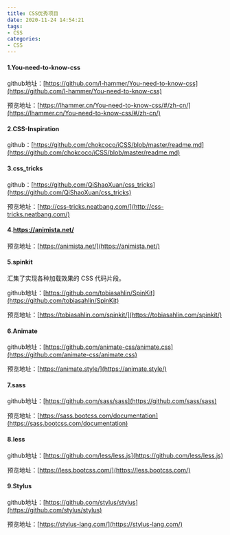```yaml
---
title: CSS优秀项目
date: 2020-11-24 14:54:21
tags:
- CSS
categories:
- CSS
---
```

#### 1.You-need-to-know-css

github地址：[https://github.com/l-hammer/You-need-to-know-css](https://github.com/l-hammer/You-need-to-know-css)
<!--more-->
预览地址：[https://lhammer.cn/You-need-to-know-css/#/zh-cn/](https://lhammer.cn/You-need-to-know-css/#/zh-cn/)

#### 2.CSS-Inspiration

github：[https://github.com/chokcoco/iCSS/blob/master/readme.md](https://github.com/chokcoco/iCSS/blob/master/readme.md)

#### 3.css_tricks

github：[https://github.com/QiShaoXuan/css_tricks](https://github.com/QiShaoXuan/css_tricks)

预览地址：[http://css-tricks.neatbang.com/](http://css-tricks.neatbang.com/)

#### 4.https://animista.net/

预览地址：[https://animista.net/](https://animista.net/)

#### 5.spinkit

汇集了实现各种加载效果的 CSS 代码片段。

github地址：[https://github.com/tobiasahlin/SpinKit](https://github.com/tobiasahlin/SpinKit)

预览地址：[https://tobiasahlin.com/spinkit/](https://tobiasahlin.com/spinkit/)

#### 6.Animate

github地址：[https://github.com/animate-css/animate.css](https://github.com/animate-css/animate.css)

预览地址：[https://animate.style/](https://animate.style/)

#### 7.sass

github地址：[https://github.com/sass/sass](https://github.com/sass/sass)

预览地址：[https://sass.bootcss.com/documentation](https://sass.bootcss.com/documentation)

#### 8.less

github地址：[https://github.com/less/less.js](https://github.com/less/less.js)

预览地址：[https://less.bootcss.com/](https://less.bootcss.com/)

#### 9.Stylus

github地址：[https://github.com/stylus/stylus](https://github.com/stylus/stylus)

预览地址：[https://stylus-lang.com/](https://stylus-lang.com/)